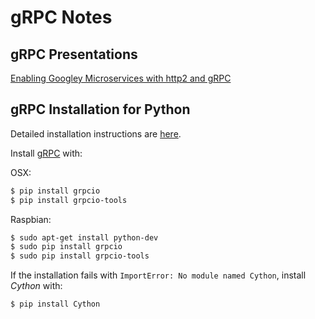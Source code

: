 # gRPC Notes

## gRPC Presentations

[Enabling Googley Microservices with http2 and gRPC](https://www.slideshare.net/borisovalex/enabling-googley-microservices-with-http2-and-grpc)

## gRPC Installation for Python

Detailed installation instructions are [here](http://www.grpc.io/docs/quickstart/python.html).

Install [gRPC](http://www.grpc.io/docs/guides/) with:

OSX:
```bash
$ pip install grpcio
$ pip install grpcio-tools 
```

Raspbian:
```bash
$ sudo apt-get install python-dev
$ sudo pip install grpcio
$ sudo pip install grpcio-tools 
```

If the installation fails with `ImportError: No module named Cython`, install *Cython* with:
```bash
$ pip install Cython
```
